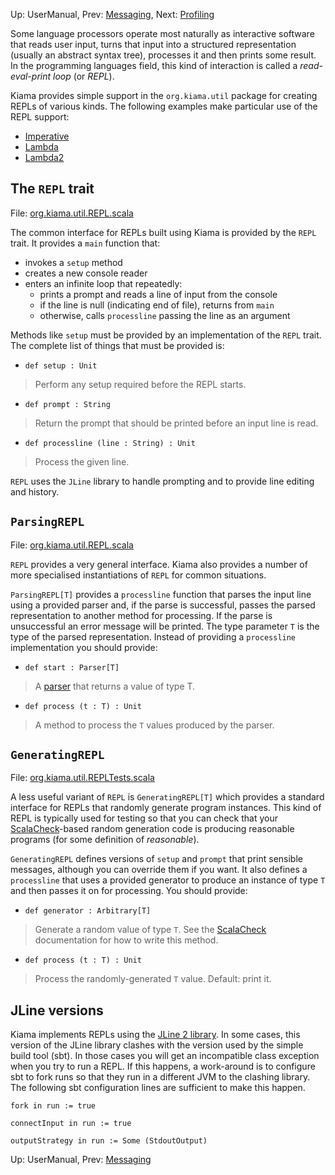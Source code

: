 Up: UserManual, Prev: [Messaging](Messaging.md), Next: [Profiling](Profiling.md)

Some language processors operate most naturally as interactive
software that reads user input, turns that input into a structured
representation (usually an abstract syntax tree), processes it and
then prints some result. In the programming languages field, this kind
of interaction is called a _read-eval-print loop_ (or _REPL_).

Kiama provides simple support in the `org.kiama.util` package for creating
REPLs of various kinds. The following examples make particular use of
the REPL support:

  * [Imperative](Imperative.md)
  * [Lambda](Lambda.md)
  * [Lambda2](Lambda2.md)

## The `REPL` trait ##

File: [org.kiama.util.REPL.scala](http://code.google.com/p/kiama/source/browse/library/src/org/kiama/util/REPL.scala)

The common interface for REPLs built using Kiama is provided by the
`REPL` trait. It provides a `main` function that:

  * invokes a `setup` method
  * creates a new console reader
  * enters an infinite loop that repeatedly:
    * prints a prompt and reads a line of input from the console
    * if the line is null (indicating end of file), returns from `main`
    * otherwise, calls `processline` passing the line as an argument

Methods like `setup` must be provided by an implementation of the `REPL`
trait.  The complete list of things that must be provided is:

  * `def setup : Unit`

> Perform any setup required before the REPL starts.

  * `def prompt : String`

> Return the prompt that should be printed before an input line is read.

  * `def processline (line : String) : Unit`

> Process the given line.

`REPL` uses the `JLine` library to handle prompting and to provide line
editing and history.

## `ParsingREPL` ##

File: [org.kiama.util.REPL.scala](http://code.google.com/p/kiama/source/browse/library/src/org/kiama/util/REPL.scala)

`REPL` provides a very general interface. Kiama also provides a number
of more specialised instantiations of `REPL` for common situations.

`ParsingREPL[T]` provides a `processline` function that parses the
input line using a provided parser and, if the parse is successful,
passes the parsed representation to another method for processing. If
the parse is unsuccessful an error message will be printed. The type
parameter `T` is the type of the parsed representation. Instead of
providing a `processline` implementation you should provide:

  * `def start : Parser[T]`

> A [parser](Parsing.md) that returns a value of type T.

  * `def process (t : T) : Unit`

> A method to process the `T` values produced by the parser.

## `GeneratingREPL` ##

File: [org.kiama.util.REPLTests.scala](http://code.google.com/p/kiama/source/browse/library/src/org/kiama/util/REPLTests.scala)

A less useful variant of `REPL` is `GeneratingREPL[T]` which provides
a standard interface for REPLs that randomly generate program
instances. This kind of REPL is typically used for testing so that you
can check that your [ScalaCheck](http://code.google.com/p/scalacheck/)-based
random generation code is producing reasonable programs (for some
definition of _reasonable_).

`GeneratingREPL` defines versions of `setup` and `prompt` that print
sensible messages, although you can override them if you want. It also
defines a `processline` that uses a provided generator to produce an
instance of type `T` and then passes it on for processing.  You should
provide:

  * `def generator : Arbitrary[T]`

> Generate a random value  of type `T`.  See the
> [ScalaCheck](http://code.google.com/p/scalacheck/) documentation for
> how to write this method.

  * `def process (t : T) : Unit`

> Process the randomly-generated `T` value.  Default: print it.

## JLine versions ##

Kiama implements REPLs using the
[JLine 2 library](https://github.com/jline/jline2).
In some cases, this version of the JLine library clashes with the version
used by the simple build tool (sbt). In those cases you will get an
incompatible class exception when you try to run a REPL.
If this happens, a work-around is to configure sbt to fork runs so that
they run in a different JVM to the clashing library.
The following sbt configuration lines are sufficient to make this
happen.

```
fork in run := true

connectInput in run := true

outputStrategy in run := Some (StdoutOutput)
```

Up: UserManual, Prev: [Messaging](Messaging.md)